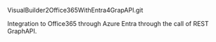 VisualBuilder2Office365WithEntra4GrapAPI.git

Integration to Office365 through Azure Entra through the call of  REST GraphAPI. 